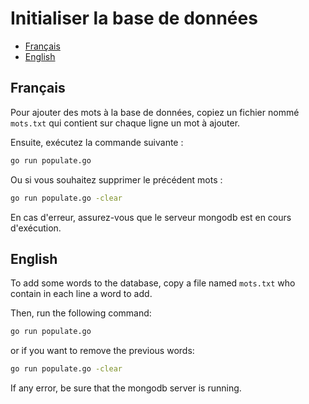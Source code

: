 # Initialiser la base de données

- [Français](#français)
- [English](#english)

## Français

Pour ajouter des mots à la base de données, copiez un fichier nommé `mots.txt` qui contient sur chaque ligne un mot à ajouter. 

Ensuite, exécutez la commande suivante :

```bash 
go run populate.go
```

Ou si vous souhaitez supprimer le précédent mots :

```bash
go run populate.go -clear
```

En cas d'erreur, assurez-vous que le serveur mongodb est en cours d'exécution.

## English

To add some words to the database, copy a file named `mots.txt` who contain in each line a word to add.

Then, run the following command:

```bash
go run populate.go
```

or if you want to remove the previous words:

```bash
go run populate.go -clear
```

If any error, be sure that the mongodb server is running.